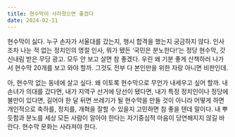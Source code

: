 ```yaml
---
title: 현수막이 사라졌으면 좋겠다
date: 2024-02-11
---
```


현수막이 싫다. 누구 손자가 서울대를 갔는지, 행시 합격을 했는지 궁금하지 않다. 인사조차 나눈 적 없는 정치인의 명절 인사, 뭐가 됐든 ‘국민은 분노한다!’는 정당 현수막, 갓 신내림 받은 무당 광고. 모두 안 보고 살면 참 좋겠다. 우린 왜 기분 좋게 산책하러 나가서 현수막 20개를 보고 와야 할까. 그것도 전부 다 본인만을 위한 자랑 아니면 비판인데.

아, 현수막 없는 동네에 살고 싶다. 왜 이토록 현수막으로 무언가 내세우고 싶어 할까. 내 손녀가 의대를 갔다면, 내가 지역구 선거에 당선이 됐다면, 내가 특정 정치인이나 정당에 불만이 있다면, 길어야 한 달 뒤면 쓰레기가 될 현수막을 만들 것이 아니라 어떻게 하면 개인적으로 축하를, 정치를, 개혁을 잘할 수 있을지 고민하면 참 좋을 텐데 말이다. 내 뿌듯함과 분노를 세상 모든 사람이 알아야 한다는 자기중심적 마음이 당연해지지 않길 바란다. 현수막 문화는 사라져야 한다.